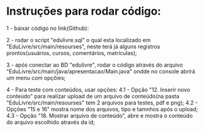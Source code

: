 # Instruções para rodar código:

1 - baixar código no link(Github): 

2 - rodar o script "edulivre.sql" o qual esta localizado em "EduLivre/src/main/resourses", neste terá já alguns registros prontos(usuários, cursos, comentários, matrículas);

3 - após conectar ao BD "edulivre", rodar o código através do arquivo "EduLivre/src/main/java/apresentacao/Main.java" ondde no console abrirá um menu com opçõies;

4 - Para teste com conteúdos, usar opções: 
  4.1 - Opção "12. Inserir novo conteúdo" para realizar upload de um arquivo de conteúdo(na pasta "EduLivre/src/main/resourses" tem 2 arquivos para testes, pdf e png);
  4.2 - Opções "15 e 16" mostra nome dos arquivos, tipo e tamnhos após o upload;
  4.3 - Opção "18. Mostrar arquivo de conteúdo", abre e mostra o conteúdo do arquivo escolhido através da id;
